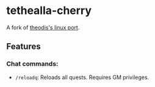 # tethealla-cherry

A fork of [theodis's linux port](https://gitlab.com/theodis3/tethealla).

## Features
### Chat commands:
* `/reloadq`: Reloads all quests. Requires GM privileges.